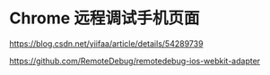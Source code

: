# Chrome 远程调试手机页面

https://blog.csdn.net/yiifaa/article/details/54289739

https://github.com/RemoteDebug/remotedebug-ios-webkit-adapter